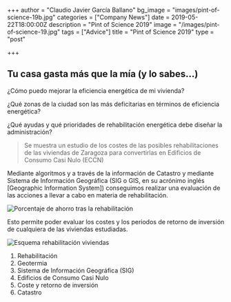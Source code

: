 +++
author = "Claudio Javier García Ballano"
bg_image = "images/pint-of-science-19b.jpg"
categories = ["Company News"]
date = 2019-05-22T18:00:00Z
description = "Pint of Science 2019"
image = "/images/pint-of-science-19.jpg"
tags = ["Advice"]
title = "Pint of Science 2019"
type = "post"

+++
## **Tu casa gasta más que la mía (y lo sabes...)**

¿Cómo puedo mejorar la eficiencia energética de mi vivienda?

¿Qué zonas de la ciudad son las más deficitarias en términos de eficiencia energética?

¿Qué ayudas y qué prioridades de rehabilitación energética debe diseñar la administración?

> Se muestra un estudio de los costes de las posibles rehabilitaciones de las viviendas de Zaragoza para convertirlas en Edificios de Consumo Casi Nulo (ECCN)

Mediante algoritmos y a través de la información de Catastro y mediante Sistema de Información Geográfica (SIG o GIS, en su acrónimo inglés \[Geographic Information System\]) conseguimos realizar una evaluación de las acciones a llevar a cabo en materia de rehabilitación.

![Porcentaje de ahorro tras la rehabilitación](/images/pint19-1.jpg "Porcentaje de ahorro tras la rehabilitación")

Esto permite poder evaluar los costes y los periodos de retorno de inversión de cualquiera de las viviendas estudiadas.

![Esquema rehabilitación viviendas](/images/pint19-2.jpg "Esquema rehabilitación viviendas")

1. Rehabilitación
2. Geotermia
3. Sistema de Información Geográfica (SIG)
4. Edificios de Consumo Casi Nulo
5. Coste y retorno de inversión
6. Catastro